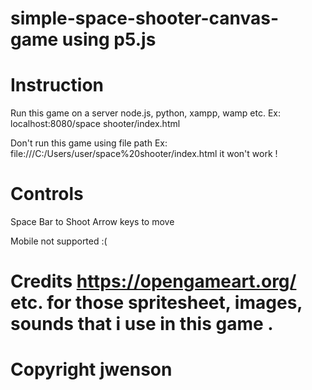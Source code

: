 # simple-space-shooter-canvas-game using p5.js
# Instruction 
Run this game on a server node.js, python, xampp, wamp etc. Ex: localhost:8080/space shooter/index.html

Don't run this game using file path Ex: file:///C:/Users/user/space%20shooter/index.html it won't work !

# Controls
Space Bar to Shoot
Arrow keys to move

Mobile not supported :(

# Credits https://opengameart.org/ etc. for those spritesheet, images, sounds that i use in this game .
# Copyright jwenson
